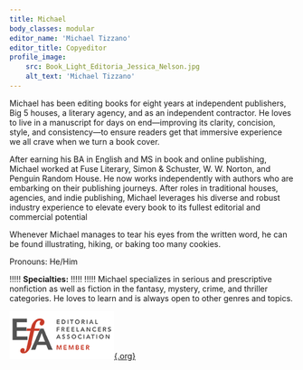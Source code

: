 ```yaml
---
title: Michael
body_classes: modular
editor_name: 'Michael Tizzano'
editor_title: Copyeditor
profile_image:
    src: Book_Light_Editoria_Jessica_Nelson.jpg
    alt_text: 'Michael Tizzano'
---
```


<span class="first-character">M</span>ichael has been editing books for eight years at independent publishers, Big 5 houses, a literary agency, and as an independent contractor. He loves to live in a manuscript for days on end—improving its clarity, concision, style, and consistency—to ensure readers get that immersive experience we all crave when we turn a book cover.

After earning his BA in English and MS in book and online publishing, Michael worked at Fuse Literary, Simon & Schuster, W. W. Norton, and Penguin Random House. He now works independently with authors who are embarking on their publishing journeys. After roles in traditional houses, agencies, and indie publishing, Michael leverages his diverse and robust industry experience to elevate every book to its fullest editorial and commercial potential 

Whenever Michael manages to tear his eyes from the written word, he can be found illustrating, hiking, or baking too many cookies.

Pronouns: He/Him

!!!!! **Specialties:**
!!!!! 
!!!!! Michael specializes in serious and prescriptive nonfiction as well as fiction in the fantasy, mystery, crime, and thriller categories. He loves to learn and is always open to other genres and topics.

[![EFA](EFA_logomem_85.png){.org}](http://www.the-efa.org/?target=_blank)